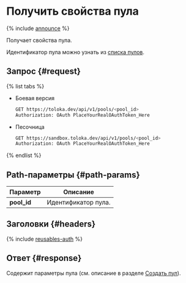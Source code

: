 # Получить свойства пула

{% include [announce](../_includes/announce.md) %}

Получает свойства пула.

Идентификатор пула можно узнать из [списка пулов](get-pool-list.md).

## Запрос {#request}

{% list tabs %}

- Боевая версия

    ```bash
    GET https://toloka.dev/api/v1/pools/<pool_id>
    Authorization: OAuth PlaceYourRealOAuthToken_Here
    ```

- Песочница

    ```bash
    GET https://sandbox.toloka.dev/api/v1/pools/<pool_id>
    Authorization: OAuth PlaceYourRealOAuthToken_Here
    ```

{% endlist %}

## Path-параметры {#path-params}

Параметр | Описание
----- | -----
**pool_id** | Идентификатор пула.

## Заголовки {#headers}

{% include [reusables-auth](../_includes/reusables/id-reusables/auth.md) %}

## Ответ {#response}

Содержит параметры пула (см. описание в разделе [Создать пул](create-pool.md#response)).
